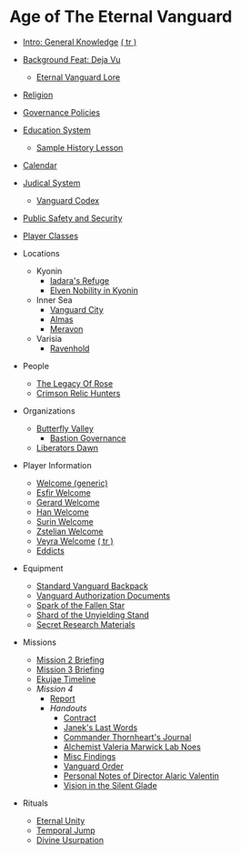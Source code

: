 # Age of The Eternal Vanguard
* [Intro: General Knowledge](Intro.md) [( tr )](Translations/tr/Intro.md)
* [Background Feat: Deja Vu](Background/DejaVu.md)
    * [Eternal Vanguard Lore](Background/Skill_Lore_Eternal_Vanguard.md)
* [Religion](General/Religion.md)
* [Governance Policies](General/Governance_Policy.md)
* [Education System](General/Education_System.md)
    * [Sample History Lesson](General/Sample_History_Lesson.md)
* [Calendar](General/Calendar.md)
* [Judical System](General/Judical_System.md)
    * [Vanguard Codex](General/Vanguard_Codex.md)
* [Public Safety and Security](General/Vanguard_Security.md)
* [Player Classes](General/Classes.md)
* Locations
    * Kyonin
        * [Iadara's Refuge](Location/Kyonin/Iadaras_Refuge.md)
        * [Elven Nobility in Kyonin](Location/Kyonin/Elven_Nobility.md)
    * Inner Sea
        * [Vanguard City](Location/Inner_Sea/Vanguard_City.md)
        * [Almas](Location/Inner_Sea/Almas.md)
        * [Meravon](Location/Inner_Sea/Meravon.md)
    * Varisia
        * [Ravenhold](Location/Varisia/Ravenhold.md)
* People
    * [The Legacy Of Rose](NPC/The_Legacy_of_Rose.md)
    * [Crimson Relic Hunters](NPC/Crimson_Relic_Hunters.md)
* Organizations
    * [Butterfly Valley](Organisation/Butterfly_Valley/Info.md)
        * [Bastion Governance](Organisation/Butterfly_Valley/Bastion_Governance.md)
    * [Liberators Dawn](Organisation/Liberators_Dawn/Info.md)

* Player Information
    * [Welcome (generic)](Player/Welcome.md)
    * [Esfir Welcome](Player/Esfir_Welcome.md)
    * [Gerard Welcome](Player/Gerard_Welcome.md)
    * [Han Welcome](Player/Han_Welcome.md)
    * [Surin Welcome](Player/Surin_Welcome.md)
    * [Zstelian Welcome](Player/Zstelian_Welcome.md)
    * [Veyra Welcome](Player/Veyra_Welcome.md) [( tr )](Translations/tr/Player/Veyra_Welcome.md)
    * [Eddicts](Player/eddicts.md)

* Equipment
    * [Standard Vanguard Backpack](Equipment/Standard_Vanguard_Backpack.md)
    * [Vanguard Authorization Documents](Equipment/Vanguard_Authorization_Documents.md)
    * [Spark of the Fallen Star](Equipment/Spark_of_Fallen_Star.md)
    * [Shard of the Unyielding Stand](Equipment/Unyielding_Stand.md)
    * [Secret Research Materials](Equipment/Research_Materials.md)

* Missions
    * [Mission 2 Briefing](Quests/Mission2/Briefing.md)
    * [Mission 3 Briefing](Quests/Mission3/Briefing.md)
    * [Ekujae Timeline](Quests/Mission3/Ekujae_Timeline.md)
    * *Mission 4*
        * [Report](Quests/Mission4/Report.md)
        * *Handouts*
            * [Contract](Quests/Mission4/handouts/Contract.md)
            * [Janek's Last Words](Quests/Mission4/handouts/Janek_Last_Words.md)
            * [Commander Thornheart's Journal](Quests/Mission4/handouts/Journal.md)
            * [Alchemist Valeria Marwick Lab Noes](Quests/Mission4/handouts/Lab_Notes.md)
            * [Misc Findings](Quests/Mission4/handouts/Misc_Info.md)
            * [Vanguard Order](Quests/Mission4/handouts/Order.md)
            * [Personal Notes of Director Alaric Valentin](Quests/Mission4/handouts/Personal_notes.md)
            * [Vision in the Silent Glade](Quests/Mission4/handouts/Vision.md)

* Rituals
    * [Eternal Unity](Ritual/Eternal_Unity.md)
    * [Temporal Jump](Ritual/Temporal_Jump.md)
    * [Divine Usurpation](Ritual/Divine_Usurpation.md)

